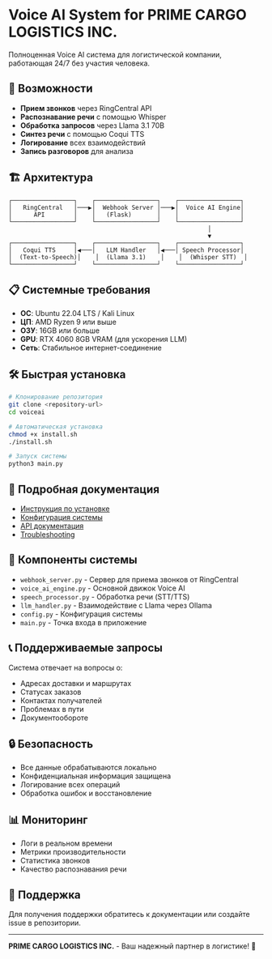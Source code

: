 # Voice AI System for PRIME CARGO LOGISTICS INC.

Полноценная Voice AI система для логистической компании, работающая 24/7 без участия человека.

## 🚀 Возможности

- **Прием звонков** через RingCentral API
- **Распознавание речи** с помощью Whisper
- **Обработка запросов** через Llama 3.1 70B
- **Синтез речи** с помощью Coqui TTS
- **Логирование** всех взаимодействий
- **Запись разговоров** для анализа

## 🏗️ Архитектура

```
┌─────────────────┐    ┌─────────────────┐    ┌─────────────────┐
│   RingCentral   │───▶│  Webhook Server │───▶│  Voice AI Engine│
│      API        │    │   (Flask)       │    │                 │
└─────────────────┘    └─────────────────┘    └─────────────────┘
                                                       │
                                                       ▼
┌─────────────────┐    ┌─────────────────┐    ┌─────────────────┐
│   Coqui TTS     │◀───│   LLM Handler   │◀───│ Speech Processor│
│  (Text-to-Speech)│    │  (Llama 3.1)    │    │  (Whisper STT)  │
└─────────────────┘    └─────────────────┘    └─────────────────┘
```

## 📋 Системные требования

- **ОС**: Ubuntu 22.04 LTS / Kali Linux
- **ЦП**: AMD Ryzen 9 или выше
- **ОЗУ**: 16GB или больше
- **GPU**: RTX 4060 8GB VRAM (для ускорения LLM)
- **Сеть**: Стабильное интернет-соединение

## 🛠️ Быстрая установка

```bash
# Клонирование репозитория
git clone <repository-url>
cd voiceai

# Автоматическая установка
chmod +x install.sh
./install.sh

# Запуск системы
python3 main.py
```

## 📖 Подробная документация

- [Инструкция по установке](docs/INSTALLATION.md)
- [Конфигурация системы](docs/CONFIGURATION.md)
- [API документация](docs/API.md)
- [Troubleshooting](docs/TROUBLESHOOTING.md)

## 🔧 Компоненты системы

- `webhook_server.py` - Сервер для приема звонков от RingCentral
- `voice_ai_engine.py` - Основной движок Voice AI
- `speech_processor.py` - Обработка речи (STT/TTS)
- `llm_handler.py` - Взаимодействие с Llama через Ollama
- `config.py` - Конфигурация системы
- `main.py` - Точка входа в приложение

## 📞 Поддерживаемые запросы

Система отвечает на вопросы о:
- Адресах доставки и маршрутах
- Статусах заказов
- Контактах получателей
- Проблемах в пути
- Документообороте

## 🔒 Безопасность

- Все данные обрабатываются локально
- Конфиденциальная информация защищена
- Логирование всех операций
- Обработка ошибок и восстановление

## 📊 Мониторинг

- Логи в реальном времени
- Метрики производительности
- Статистика звонков
- Качество распознавания речи

## 🤝 Поддержка

Для получения поддержки обратитесь к документации или создайте issue в репозитории.

---

**PRIME CARGO LOGISTICS INC.** - Ваш надежный партнер в логистике! 🚛
